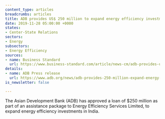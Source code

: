 ```yaml
---
content_type: articles
breadcrumbs: articles
title: ADB provides US$ 250 million to expand energy efficiency investments in India
date: 2019-11-28 05:00:00 +0000
states:
- Center-State Relations
sectors:
- Energy
subsectors:
- Energy Efficiency
sources:
- name: Business Standard
  url: https://www.business-standard.com/article/news-cm/adb-provides-us-250-million-to-expand-energy-efficiency-investments-in-india-119112800420_1.html
details:
- name: ADB Press release
  url: https://www.adb.org/news/adb-provides-250-million-expand-energy-efficiency-investments-india
is_newsletter: false

---
```

The Asian Development Bank (ADB) has approved a loan of $250 million as part of an assistance package to Energy Efficiency Services Limited, to expand energy efficiency investments in India.
